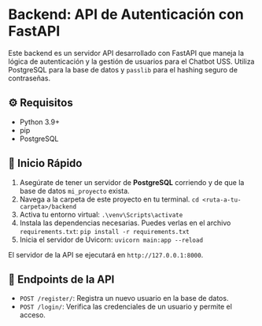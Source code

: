 # Backend: API de Autenticación con FastAPI

Este backend es un servidor API desarrollado con FastAPI que maneja la lógica de autenticación y la gestión de usuarios para el Chatbot USS. Utiliza PostgreSQL para la base de datos y `passlib` para el hashing seguro de contraseñas.

## ⚙️ Requisitos

- Python 3.9+
- pip
- PostgreSQL

## 🚀 Inicio Rápido

1.  Asegúrate de tener un servidor de **PostgreSQL** corriendo y de que la base de datos `mi_proyecto` exista.
2.  Navega a la carpeta de este proyecto en tu terminal.
    `cd <ruta-a-tu-carpeta>/backend`
3.  Activa tu entorno virtual:
    `.\venv\Scripts\activate`
4.  Instala las dependencias necesarias. Puedes verlas en el archivo `requirements.txt`:
    `pip install -r requirements.txt`
5.  Inicia el servidor de Uvicorn:
    `uvicorn main:app --reload`

El servidor de la API se ejecutará en `http://127.0.0.1:8000`.

## 📌 Endpoints de la API

-   `POST /register/`: Registra un nuevo usuario en la base de datos.
-   `POST /login/`: Verifica las credenciales de un usuario y permite el acceso.
